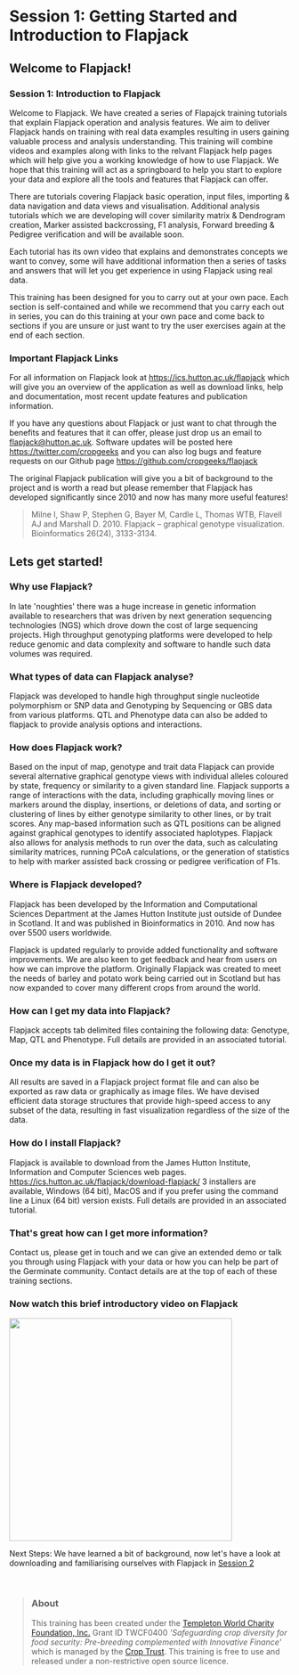 
# Session 1: Getting Started and Introduction to Flapjack

## Welcome to Flapjack!

### Session 1: Introduction to Flapjack
Welcome to Flapjack.
We have created a series of Flapajck training tutorials that explain Flapjack operation and analysis features. We aim to deliver Flapjack hands on training with real data examples resulting in users gaining valuable process and analysis understanding. This training will combine videos and examples along with links to the relvant Flapjack help pages which will help give you a working knowledge of how to use Flapjack. We hope that this training will act as a springboard to help you start to explore your data and explore all the tools and features that Flapjack can offer.

There are tutorials covering Flapjack basic operation, input files, importing & data navigation and data views and visualisation. Additional analysis tutorials which we are developing will cover similarity matrix & Dendrogram creation, Marker assisted backcrossing, F1 analysis, Forward breeding & Pedigree verification and will be available soon.

Each tutorial has its own video that explains and demonstrates concepts we want to convey, some will have additional information then a series of tasks and answers that will let you get experience in using Flapjack using real data.

This training has been designed for you to carry out at your own pace. Each section is self-contained and while we recommend that you carry each out in series, you can do this training at your own pace and come back to sections if you are unsure or just want to try the user exercises again at the end of each section.

### Important Flapjack Links

For all information on Flapjack look at https://ics.hutton.ac.uk/flapjack which will give you an overview of the application as well as download links, help and documentation, most recent update features and publication information.

If you have any questions about Flapjack or just want to chat through the benefits and features that it can offer, please just drop us an email to flapjack@hutton.ac.uk. Software updates will be posted here https://twitter.com/cropgeeks and you can also log bugs and feature requests on our Github page https://github.com/cropgeeks/flapjack

The original Flapjack publication will give you a bit of background to the project and is worth a read but please remember that Flapjack has developed significantly since 2010 and now has many more useful features!

>Milne I, Shaw P, Stephen G, Bayer M, Cardle L, Thomas WTB, Flavell AJ and Marshall D. 2010. Flapjack – graphical genotype visualization. Bioinformatics 26(24), 3133-3134.

## Lets get started!
### Why use Flapjack?
In late 'noughties' there was a huge increase in genetic information available to researchers that was driven by next generation sequencing technologies (NGS) which drove down the cost of large sequencing projects. High throughput genotyping platforms were developed to help reduce genomic and data complexity and software to handle such data volumes was required.

### What types of data can Flapjack analyse?
Flapjack was developed to handle high throughput single nucleotide polymorphism or SNP data and Genotyping by Sequencing or GBS data from various platforms. QTL and Phenotype data can also be added to flapjack to provide analysis options and interactions. 

### How does Flapjack work?
Based on the input of map, genotype and trait data Flapjack can provide several alternative graphical genotype views with individual alleles coloured by state, frequency or similarity to a given standard line. Flapjack supports a range of interactions with the data, including graphically moving lines or markers around the display, insertions, or deletions of data, and sorting or clustering of lines by either genotype similarity to other lines, or by trait scores. Any map-based information such as QTL positions can be aligned against graphical genotypes to identify associated haplotypes. Flapjack also allows for analysis methods to run over the data, such as calculating similarity matrices, running PCoA calculations, or the generation of statistics to help with marker assisted back crossing or pedigree verification of F1s.

### Where is Flapjack developed?
Flapjack has been developed by the Information and Computational Sciences Department at the James Hutton Institute just outside of Dundee in Scotland. It and was published in Bioinformatics in 2010. And now has over 5500 users worldwide.

Flapjack is updated regularly to provide added functionality and software improvements.
We are also keen to get feedback and hear from users on how we can improve the platform. Originally Flapjack was created to meet the needs of barley and potato work being carried out in Scotland but has now expanded to cover many different crops from around the world.

### How can I get my data into Flapjack?
Flapjack accepts tab delimited files containing the following data: Genotype, Map, QTL and Phenotype. Full details are provided in an associated tutorial.

### Once my data is in Flapjack how do I get it out?
All results are saved in a Flapjack project format file and can also be exported as raw data or graphically as image files. We have devised efficient data storage structures that provide high-speed access to any subset of the data, resulting in fast visualization regardless of the size of the data.

### How do I install Flapjack?
Flapjack is available to download from the James Hutton Institute, Information and Computer Sciences web pages. https://ics.hutton.ac.uk/flapjack/download-flapjack/ 3 installers are available, Windows (64 bit), MacOS and if you prefer using the command line a Linux (64 bit) version exists. Full details are provided in an associated tutorial.

### That's great how can I get more information?
Contact us, please get in touch and we can give an extended demo or talk you through using Flapjack with your data or how you can help be part of the Germinate community. Contact details are at the top of each of these training sections.

### Now watch this brief introductory video on Flapjack

<a href="https://www.youtube.com/watch?v=sAX4oZbkLRY"><img src="https://img.youtube.com/vi/sAX4oZbkLRY/0.jpg" width="400px"></a>

Next Steps:
We have learned a bit of background, now let's have a look at downloading and familiarising ourselves with Flapjack in [Session 2](flapjack-2.md) 




<br/>

> ### About
> This training has been created under the <a href="https://www.templetonworldcharity.org/">Templeton World Charity Foundation, Inc.</a> Grant ID TWCF0400 *'Safeguarding crop diversity for food security: Pre-breeding complemented with Innovative Finance'* which is managed by the <a href="https://www.croptrust.org/">Crop Trust</a>. This training is free to use and released under a non-restrictive open source licence.

